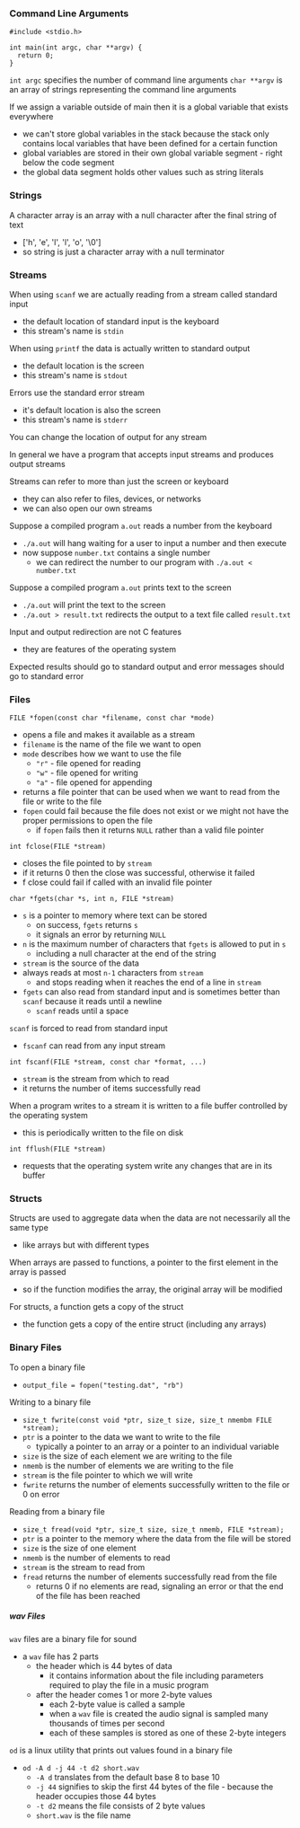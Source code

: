 ### Command Line Arguments

```
#include <stdio.h>

int main(int argc, char **argv) {
  return 0;
}
```

`int argc` specifies the number of command line arguments
`char **argv` is an array of strings representing the command line arguments

If we assign a variable outside of main then it is a global variable that exists everywhere
* we can't store global variables in the stack because the stack only contains local variables that have been defined for a certain function
* global variables are stored in their own global variable segment - right below the code segment
* the global data segment holds other values such as string literals

### Strings
A character array is an array with a null character after the final string of text
* ['h', 'e', 'l', 'l', 'o', '\0']
* so string is just a character array with a null terminator

### Streams
When using `scanf` we are actually reading from a stream called standard input
* the default location of standard input is the keyboard
* this stream's name is `stdin`

When using `printf` the data is actually written to standard output
* the default location is the screen
* this stream's name is `stdout`

Errors use the standard error stream
* it's default location is also the screen
* this stream's name is `stderr`

You can change the location of output for any stream

In general we have a program that accepts input streams and produces output streams

Streams can refer to more than just the screen or keyboard
* they can also refer to files, devices, or networks
* we can also open our own streams

Suppose a compiled program `a.out` reads a number from the keyboard
* `./a.out` will hang waiting for a user to input a number and then execute
* now suppose `number.txt` contains a single number
  * we can redirect the number to our program with `./a.out < number.txt`

Suppose a compiled program `a.out` prints text to the screen
* `./a.out` will print the text to the screen
* `./a.out > result.txt` redirects the output to a text file called `result.txt`

Input and output redirection are not C features
* they are features of the operating system

Expected results should go to standard output and error messages should go to standard error

### Files
`FILE *fopen(const char *filename, const char *mode)`
* opens a file and makes it available as a stream
* `filename` is the name of the file we want to open
* `mode` describes how we want to use the file
  * `"r"` - file opened for reading
  * `"w"` - file opened for writing
  * `"a"` - file opened for appending
* returns a file pointer that can be used when we want to read from the file or write to the file
* `fopen` could fail because the file does not exist or we might not have the proper permissions to open the file
  * if `fopen` fails then it returns `NULL` rather than a valid file pointer

`int fclose(FILE *stream)`
* closes the file pointed to by `stream`
* if it returns 0 then the close was successful, otherwise it failed
* f close could fail if called with an invalid file pointer

`char *fgets(char *s, int n, FILE *stream)`
* `s` is a pointer to memory where text can be stored
  * on success, `fgets` returns `s`
  * it signals an error by returning `NULL`
* `n` is the maximum number of characters that `fgets` is allowed to put in `s`
  * including a null character at the end of the string
* `stream` is the source of the data
* always reads at most `n-1` characters from `stream`
  * and stops reading when it reaches the end of a line in `stream`
* `fgets` can also read from standard input and is sometimes better than `scanf` because it reads until a newline
  * `scanf` reads until a space

`scanf` is forced to read from standard input
* `fscanf` can read from any input stream

`int fscanf(FILE *stream, const char *format, ...)`
* `stream` is the stream from which to read
* it returns the number of items successfully read

When a program writes to a stream it is written to a file buffer controlled by the operating system
* this is periodically written to the file on disk

`int fflush(FILE *stream)`
* requests that the operating system write any changes that are in its buffer

### Structs
Structs are used to aggregate data when the data are not necessarily all the same type
* like arrays but with different types

When arrays are passed to functions, a pointer to the first element in the array is passed
* so if the function modifies the array, the original array will be modified

For structs, a function gets a copy of the struct
* the function gets a copy of the entire struct (including any arrays)

### Binary Files
To open a binary file
* `output_file = fopen("testing.dat", "rb")`

Writing to a binary file
* `size_t fwrite(const void *ptr, size_t size, size_t nmembm FILE *stream);`
* `ptr` is a pointer to the data we want to write to the file
  * typically a pointer to an array or a pointer to an individual variable
* `size` is the size of each element we are writing to the file
* `nmemb` is the number of elements we are writing to the file
* `stream` is the file pointer to which we will write
* `fwrite` returns the number of elements successfully written to the file or 0 on error

Reading from a binary file
* `size_t fread(void *ptr, size_t size, size_t nmemb, FILE *stream);`
* `ptr` is a pointer to the memory where the data from the file will be stored
* `size` is the size of one element
* `nmemb` is the number of elements to read
* `stream` is the stream to read from
* `fread` returns the number of elements successfully read from the file
  * returns 0 if no elements are read, signaling an error or that the end of the file has been reached

##### wav Files

`wav` files are a binary file for sound
* a `wav` file has 2 parts
  * the header which is 44 bytes of data
    * it contains information about the file including parameters required to play the file in a music program
  * after the header comes 1 or more 2-byte values
    * each 2-byte value is called a sample
    * when a `wav` file is created the audio signal is sampled many thousands of times per second
    * each of these samples is stored as one of these 2-byte integers

`od` is a linux utility that prints out values found in a binary file
* `od -A d -j 44 -t d2 short.wav`
  * `-A d` translates from the default base 8 to base 10
  * `-j 44` signifies to skip the first 44 bytes of the file - because the header occupies those 44 bytes
  * `-t d2` means the file consists of 2 byte values
  * `short.wav` is the file name
